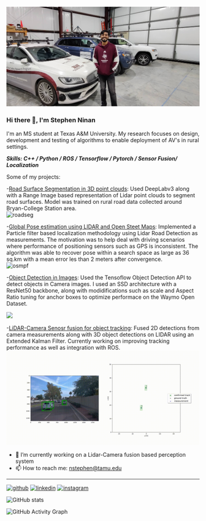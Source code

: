 ![cover](https://github.com/nsteve2407/nsteve2407/blob/main/cover.jpg)
### Hi there 👋,  I'm Stephen Ninan
I'm an MS student at Texas A&M University. My research focuses on design, development and testing of algorithms to enable deployment of AV's in rural settings.

***Skills: C++ / Python / ROS / Tensorflow / Pytorch / Sensor Fusion/ Localization***

Some of my projects:  

-[Road Surface Segmentation in 3D point clouds](https://github.com/nsteve2407/road_seg_deeplabv3): Used DeepLabv3 along with a Range Image based representation of Lidar point clouds to segment road surfaces. Model was trained on rural road data collected around Bryan-College Station area.  
![roadseg](https://github.com/nsteve2407/nsteve2407/blob/main/road-seg.gif)  

-[Global Pose estimation using LIDAR and Open Steet Maps](https://github.com/nsteve2407/osm-localization): Implemented a Particle filter based localization methodology using Lidar Road Detection as measurements. The motivation was to help deal with driving scenarios where performance of positioning sensors such as GPS is inconsistent. The algorithm was able to recover pose within a search space as large as 36 sq.km with a mean error les than 2 meters after convergence.  
![osmpf](https://github.com/nsteve2407/osm-localization/blob/main/demo2omspf.gif)

-[Object Detection in Images](https://github.com/nsteve2407/urban-road-osbtacle-detection): Used the Tensoflow Object Detection API to detect objects in Camera images. I used an SSD architecture with a ResNet50 backbone, along with modidifications such as scale and Aspect Ratio tuning for anchor boxes to optimize performace on the Waymo Open Dataset.  
  
 ![](https://github.com/nsteve2407/urban-road-osbtacle-detection/blob/master/images/demo.gif)  
 
-[LiDAR-Camera Senosr fusion for object tracking](https://github.com/nsteve2407/lidar_cam_fusion): Fused 2D detections from camera measurements along with 3D object detections on LIDAR using an Extended Kalman Filter. Currently working on improving tracking performance as well as integration with ROS.  
![](https://github.com/nsteve2407/lidar_cam_fusion/blob/master/img/demo.gif)


- 🔭 I’m currently working on a Lidar-Camera fusion based perception system 
- 📫 How to reach me: nstephen@tamu.edu 

---
[<img src='https://cdn.jsdelivr.net/npm/simple-icons@3.0.1/icons/github.svg' alt='github' height='40'>](https://github.com/nsteve2407)  [<img src='https://cdn.jsdelivr.net/npm/simple-icons@3.0.1/icons/linkedin.svg' alt='linkedin' height='40'>](https://www.linkedin.com/in/stephen-ninan-86b3741b0/)  [<img src='https://cdn.jsdelivr.net/npm/simple-icons@3.0.1/icons/instagram.svg' alt='instagram' height='40'>](https://www.instagram.com/stevet9an/)  

![GitHub stats](https://github-readme-stats.vercel.app/api?username=nsteve2407&show_icons=true&count_private=true)  

![GitHub Activity Graph](https://activity-graph.herokuapp.com/graph?username=nsteve2407)  

